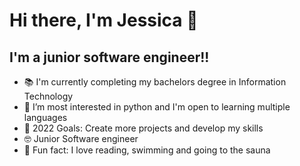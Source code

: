 # Hi there, I'm Jessica 👋 


## I'm a junior software engineer!!

- 📚 I'm currently completing my bachelors degree in Information Technology
- 🌱 I’m most interested in python and I'm open to learning multiple languages
- 🥅 2022 Goals: Create more projects and develop my skills
- 🤓 Junior Software engineer
- 🎀 Fun fact: I love reading, swimming and going to the sauna


<br />
<br />


